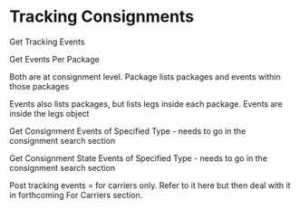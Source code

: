 # Tracking Consignments

Get Tracking Events

Get Events Per Package

Both are at consignment level. Package lists packages and events within those packages

Events also lists packages, but lists legs inside each package. Events are inside the legs object

Get Consignment Events of Specified Type - needs to go in the consignment search section

Get Consignment State Events of Specified Type - needs to go in the consignment search section

Post tracking events = for carriers only. Refer to it here but then deal with it in forthcoming For Carriers section.


<script src="../../scripts/requesttabs.js"></script>
<script src="../../scripts/responsetabs.js"></script>
<script src="../../scripts/copy.js"></script>